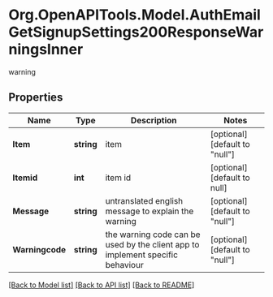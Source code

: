 # Org.OpenAPITools.Model.AuthEmailGetSignupSettings200ResponseWarningsInner
warning

## Properties

Name | Type | Description | Notes
------------ | ------------- | ------------- | -------------
**Item** | **string** | item | [optional] [default to "null"]
**Itemid** | **int** | item id | [optional] [default to null]
**Message** | **string** | untranslated english message to explain the warning | [optional] [default to "null"]
**Warningcode** | **string** | the warning code can be used by the client app to implement specific behaviour | [optional] [default to "null"]

[[Back to Model list]](../README.md#documentation-for-models) [[Back to API list]](../README.md#documentation-for-api-endpoints) [[Back to README]](../README.md)

